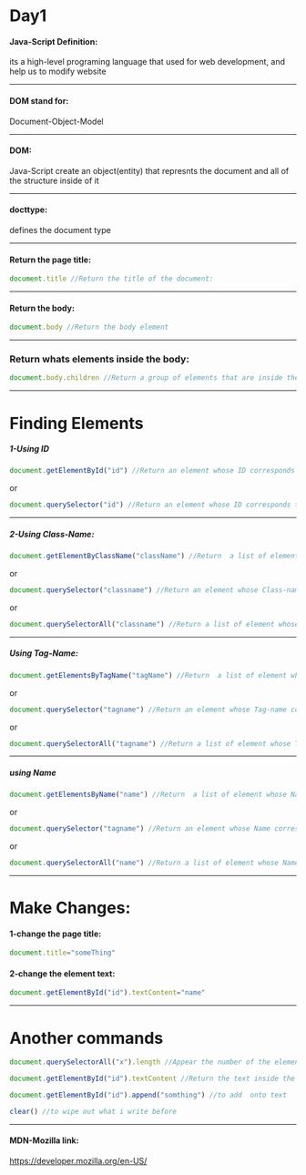 # Day1

#### Java-Script Definition:

its a high-level programing language that used for web development, and  help us to modify website

---

#### DOM stand for:

Document-Object-Model

---
#### DOM:

Java-Script create an object(entity) that represnts the document and all of the structure inside of it

---
#### docttype:

defines the document type

---
#### Return the page title:

```javascript
document.title //Return the title of the document:
```
---
#### Return the body:
```javascript
document.body //Return the body element
```
---
### Return whats elements inside the body:
```javascript
document.body.children //Return a group of elements that are inside the body:
```
---
# Finding Elements
##### 1-Using ID

### 
```javascript
document.getElementById("id") //Return an element whose ID corresponds to the word in the brackets
```

or

```javascript
document.querySelector("id") //Return an element whose ID corresponds to the word in the brackets
```

---
##### 2-Using Class-Name:
```javascript
document.getElementByClassName("className") //Return  a list of element whose Class-name corresponds to the word in the brackets
```

or
```javascript
document.querySelector("classname") //Return an element whose Class-name corresponds to the word in the brackets
```
or 

```javascript
document.querySelectorAll("classname") //Return a list of element whose Class-name corresponds to the word in the brackets
```
---

##### Using Tag-Name:
```javascript
document.getElementsByTagName("tagName") //Return  a list of element whose Tag-name corresponds to the word in the brackets
```

or

```javascript
document.querySelector("tagname") //Return an element whose Tag-name corresponds to the word in the brackets
```

or

```javascript
document.querySelectorAll("tagname") //Return a list of element whose Tag-name corresponds to the word in the brackets
```
---
##### using Name
```javascript
document.getElementsByName("name") //Return  a list of element whose Name corresponds to the word in the brackets
```

or 

```javascript
document.querySelector("tagname") //Return an element whose Name corresponds to the word in the brackets
```

or

```javascript
document.querySelectorAll("name") //Return a list of element whose Name corresponds to the word in the brackets
```
---
# Make Changes:
#### 1-change the page title:
```javascript
document.title="someThing"
```
#### 2-change the element text:
```javascript
document.getElementById("id").textContent="name"
```
---
# Another commands

```javascript
document.querySelectorAll("x").length //Appear the number of the elements that return
```


```javascript
document.getElementById("id").textContent //Return the text inside the element
```


```javascript
document.getElementById("id").append("somthing") //to add  onto text
```

```javascript
clear() //to wipe out what i write before
```
---
#### MDN-Mozilla link:

https://developer.mozilla.org/en-US/


